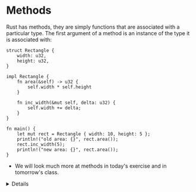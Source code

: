 # Methods

Rust has methods, they are simply functions that are associated with a particular type. The
first argument of a method is an instance of the type it is associated with:

```rust,editable
struct Rectangle {
    width: u32,
    height: u32,
}

impl Rectangle {
    fn area(&self) -> u32 {
        self.width * self.height
    }

    fn inc_width(&mut self, delta: u32) {
        self.width += delta;
    }
}

fn main() {
    let mut rect = Rectangle { width: 10, height: 5 };
    println!("old area: {}", rect.area());
    rect.inc_width(5);
    println!("new area: {}", rect.area());
}
```

* We will look much more at methods in today's exercise and in tomorrow's class.

<details>

* Note the . syntax. 
* Note the we did not have to declare the variable as a reference. This happens on methods, but not ordinary functions. 
* Rename &self to `this: &Rectangle`, now it is an associated function. You call it differently, and you have to pass `&rect`. 
* If there is a question about replacing the receiver type with "self", say that the method is then called "consuming", and you won't be able to use the object any more after that point. We will come back to that in the afternoon.
</details>

